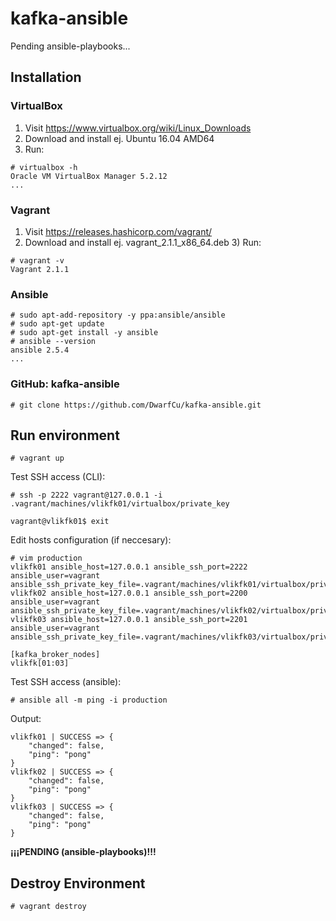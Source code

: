 # kafka-ansible
Pending ansible-playbooks...

## Installation
### VirtualBox​​
1) Visit https://www.virtualbox.org/wiki/Linux_Downloads
2) Download and install ej. Ubuntu 16.04 AMD64
3) Run:
```
# virtualbox -h
Oracle VM VirtualBox Manager 5.2.12
...
```
### Vagrant
1) ​Visit ​https://releases.hashicorp.com/vagrant/
2) Download ​and install ej. ​vagrant_2.1.1_x86_64.deb
​3) Run:
```
# vagrant -v
​​​Vagrant 2.1.1
```
### Ansible
```
# sudo apt-add-repository -y ppa:ansible/ansible
# sudo apt-get update
# sudo apt-get install -y ansible
# ​ansible --version​
​ansible 2.5.4
...
```
### GitHub: kafka-ansible
```
# git clone https://github.com/DwarfCu/kafka-ansible.git
```
## Run environment
```
# vagrant up
```
Test SSH access (CLI):
```
# ssh -p 2222 vagrant@127.0.0.1 -i .vagrant/machines/vlikfk01/virtualbox/private_key
```
```
​vagrant@vlikfk01$ exit​
```
Edit hosts configuration (if neccesary):
```
# vim production
​​vlikfk01 ansible_host=127.0.0.1 ansible_ssh_port=2222 ansible_user=vagrant ansible_ssh_private_key_file=.vagrant/machines/vlikfk01/virtualbox/private_key
vlikfk02 ansible_host=127.0.0.1 ansible_ssh_port=2200 ansible_user=vagrant ansible_ssh_private_key_file=.vagrant/machines/vlikfk02/virtualbox/private_key
vlikfk03 ansible_host=127.0.0.1 ansible_ssh_port=2201 ansible_user=vagrant ansible_ssh_private_key_file=.vagrant/machines/vlikfk03/virtualbox/private_key

[kafka_broker_nodes]
vlikfk[01:03]
```
Test SSH access (ansible):
```
# ansible all -m ping -i production
```
Output:
```
vlikfk01 | SUCCESS => {
    "changed": false, 
    "ping": "pong"
}
vlikfk02 | SUCCESS => {
    "changed": false, 
    "ping": "pong"
}
vlikfk03 | SUCCESS => {
    "changed": false, 
    "ping": "pong"
}
```



**¡¡¡PENDING (ansible-playbooks)!!!**



## Destroy Environment
```
# vagrant destroy
```